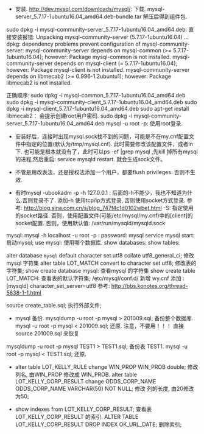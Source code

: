 * 安装.
  http://dev.mysql.com/downloads/mysql/:  下载.  mysql-server_5.7.17-1ubuntu16.04_amd64.deb-bundle.tar  解压后得到组件包.

sudo dpkg -i mysql-community-server_5.7.17-1ubuntu16.04_amd64.deb:  直接安装报错:
Unpacking mysql-community-server (5.7.17-1ubuntu16.04) ...
dpkg: dependency problems prevent configuration of mysql-community-server:
 mysql-community-server depends on mysql-common (>= 5.7.17-1ubuntu16.04); however:
  Package mysql-common is not installed.
 mysql-community-server depends on mysql-client (= 5.7.17-1ubuntu16.04); however:
  Package mysql-client is not installed.
 mysql-community-server depends on libmecab2 (>= 0.996-1.2ubuntu1); however:
  Package libmecab2 is not installed.

  正确顺序: 
   sudo dpkg -i mysql-common_5.7.17-1ubuntu16.04_amd64.deb
   sudo dpkg -i mysql-community-client_5.7.17-1ubuntu16.04_amd64.deb
   sudo dpkg -i mysql-client_5.7.17-1ubuntu16.04_amd64.deb
   sudo apt-get install libmecab2：  会提示创建root用户密码.
   sudo dpkg -i mysql-community-server_5.7.17-1ubuntu16.04_amd64.deb
   mysql -u root -p:  使用root登录.  


* 安装好后，连接时出现mysql.sock找不到的问题，可能是不在my.cnf配置文件中指定的位置(默认为/tmp/mysql.cnf).  此时需要修改该配置文件，或者ln下.
  也可能是根本就没有了，此时可以ps -ef |grep mysql ,先kill 掉所有mysql的进程,然后重启: service mysqld restart. 就会生成sock文件。

* 不管是用改表法，还是授权法添加一个用户，都要flush privileges. 否则不生效.

* 有时mysql -ubookadm -p -h 127.0.0.1 :  后面的-h不能少，我也不知道为什么.否则登录不了. 添加-h 使用tcp/ip方式登录,
  否则使用socket方式登录. 参考: http://blog.sina.com.cn/s/blog_747f4c1d0102wbet.html
  -S: 指定使用的socket路径. 否则，使用配置文件(可能/etc/mysql/my.cnf)中的[client]的socket配置.
      否则，使用默认值: /var/run/mysqld/mysqld.sock


mysql:   mysql -h localhost -u root -p :       password:  mysql
service mysql start:  启动mysql;
use mysql:  使用哪个数据库.
show databases:
show tables:

alter database `mysql` default character set utf8 collate utf8_general_ci;   修改mysql 字符集
alter table LOT_MATCH convert to character set utf8;  修改表的字符集;
show create database mysql: 查看mysql 的字符集
show create table LOT_MATCH: 查看表的默认字符集;
/etc/mysql/conf.d/  新增 wy.cnf 添加 :
[mysqld]
character_set_server=utf8
参考:  http://bbs.konotes.org/thread-5638-1-1.html

source create_table.sql;   执行外部文件;

* mysql 备份.
mysqldump -u root -p mysql > 201009.sql;  备份整个数据库.
mysql -u root -p mysql < 201009.sql;   还原.   注意，不要用！！！  直接 source 201009.sql 来恢复

mysqldump -u root -p mysql TEST1 > TEST1.sql; 备份表 TEST1.
mysql -u root -p mysql < TEST1.sql; 还原.

* alter table LOT_KELLY_RULE change WIN_PROP WIN_PROB double;  修改列名, 由WIN_PROP 修改成 WIN_PROB.
alter table LOT_KELLY_CORP_RESULT change ODDS_CORP_NAME ODDS_CORP_NAME VARCHAR(50) NOT NULL;  修改 列的长度, 由20修改为50;

* show indexes from LOT_KELLY_CORP_RESULT;  查看表 LOT_KELLY_CORP_RESULT 的索引.
ALTER TABLE LOT_KELLY_CORP_RESULT DROP INDEX OK_URL_DATE;  删除索引;